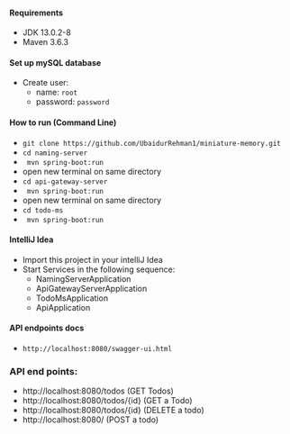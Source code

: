 #### Requirements
- JDK 13.0.2-8
- Maven 3.6.3

#### Set up mySQL database
- Create user:
    - name: ```root```
    - password: ```password```

#### How to run (Command Line)
- ``` git clone https://github.com/UbaidurRehman1/miniature-memory.git ```
- ``` cd naming-server ```
- ``` mvn spring-boot:run```
- open new terminal on same directory
- ``` cd api-gateway-server ```
- ``` mvn spring-boot:run```
- open new terminal on same directory
- ``` cd todo-ms ```
- ``` mvn spring-boot:run```

#### IntelliJ Idea
- Import this project in your intelliJ Idea
- Start Services in the following sequence:
    - NamingServerApplication
    - ApiGatewayServerApplication
    - TodoMsApplication
    - ApiApplication

#### API endpoints docs
- ```http://localhost:8080/swagger-ui.html```

### API end points:
- http://localhost:8080/todos (GET Todos)
- http://localhost:8080/todos/{id} (GET a Todo)
- http://localhost:8080/todos/{id} (DELETE a todo)
- http://localhost:8080/ (POST a todo)

### 